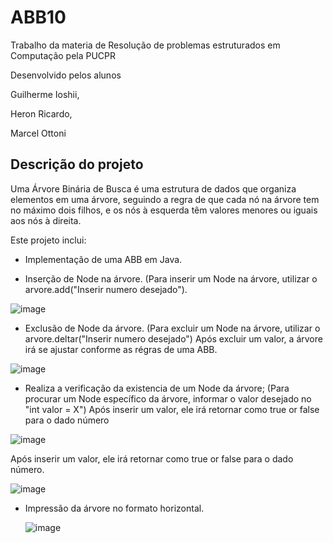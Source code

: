 # ABB10

Trabalho da materia de Resolução de problemas estruturados em Computação pela PUCPR

Desenvolvido pelos alunos

Guilherme Ioshii,

Heron Ricardo,

Marcel Ottoni


## Descrição do projeto

Uma Árvore Binária de Busca é uma estrutura de dados que organiza elementos em uma árvore, seguindo a regra de que cada nó na árvore tem no máximo dois filhos, e os nós à esquerda têm valores menores ou iguais aos nós à direita.

Este projeto inclui:

- Implementação de uma ABB em Java.
  
- Inserção de Node na árvore.
  (Para inserir um Node na árvore, utilizar o arvore.add("Inserir numero desejado").

![image](https://github.com/guiioshii/ABB10/assets/105391453/6211d65c-69d4-4a5a-a00f-e2f519bd4115)

- Exclusão de Node da árvore.
  (Para excluir um Node na árvore, utilizar o arvore.deltar("Inserir numero desejado")
    Após excluir um valor, a árvore irá se ajustar conforme as régras de uma ABB.

![image](https://github.com/guiioshii/ABB10/assets/105391453/e3f67c83-4c21-4760-9725-88546b82ef2b)

- Realiza a verificação da existencia de um Node da árvore;
  (Para procurar um Node específico da árvore, informar o valor desejado no "int valor = X")
    Após inserir um valor, ele irá retornar como true or false para o dado número
  
![image](https://github.com/guiioshii/ABB10/assets/105391453/72f8f74f-7c37-4fc0-afc5-4002cef77bb1)

  Após inserir um valor, ele irá retornar como true or false para o dado número.

  ![image](https://github.com/guiioshii/ABB10/assets/105391453/e3330164-3af4-4578-8c54-c8e561c4471e)

- Impressão da árvore no formato horizontal.

  ![image](https://github.com/guiioshii/ABB10/assets/105391453/efc429fa-e5c4-49d5-a92f-bb751b3ba7b2)


